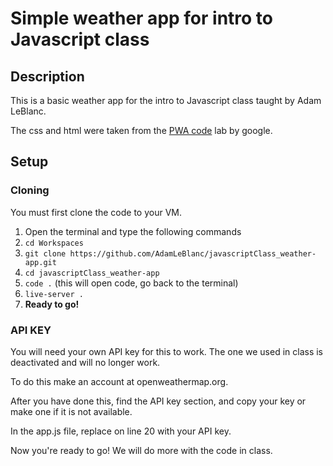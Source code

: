 # Simple weather app for intro to Javascript class

## Description

This is a basic weather app for the intro to Javascript class taught by Adam LeBlanc.

The css and html were taken from the [PWA code](https://developers.google.com/web/fundamentals/codelabs/your-first-pwapp/) lab by google.

## Setup

### Cloning

You must first clone the code to your VM.

1. Open the terminal and type the following commands
2. `cd Workspaces`
3. `git clone https://github.com/AdamLeBlanc/javascriptClass_weather-app.git`
4. `cd javascriptClass_weather-app`
5. `code .` (this will open code, go back to the terminal)
6. `live-server .`
7. **Ready to go!**

### API KEY

You will need your own API key for this to work. The one we used in class is deactivated and will no longer work.

To do this make an account at openweathermap.org.

After you have done this, find the API key section, and copy your key or make one if it is not available.

In the app.js file, replace <Your API KEY HERE> on line 20 with your API key.

Now you're ready to go! We will do more with the code in class.
